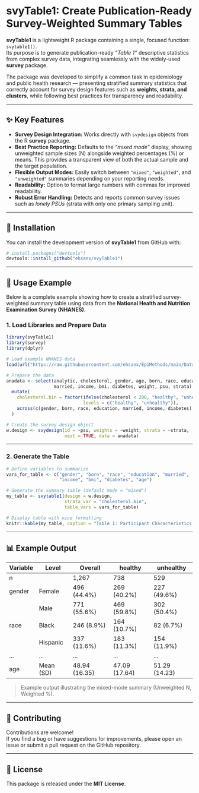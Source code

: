 # svyTable1: Create Publication-Ready Survey-Weighted Summary Tables

<!-- badges: start -->
<!-- badges: end -->

**svyTable1** is a lightweight R package containing a single, focused function: `svytable1()`.  
Its purpose is to generate publication-ready *“Table 1”* descriptive statistics from complex survey data, integrating seamlessly with the widely-used **survey** package.

The package was developed to simplify a common task in epidemiology and public health research — presenting stratified summary statistics that correctly account for survey design features such as **weights, strata, and clusters**, while following best practices for transparency and readability.

---

## ✨ Key Features

- **Survey Design Integration:** Works directly with `svydesign` objects from the R **survey** package.  
- **Best Practice Reporting:** Defaults to the *“mixed mode”* display, showing unweighted sample sizes (N) alongside weighted percentages (%) or means. This provides a transparent view of both the actual sample and the target population.  
- **Flexible Output Modes:** Easily switch between `"mixed"`, `"weighted"`, and `"unweighted"` summaries depending on your reporting needs.  
- **Readability:** Option to format large numbers with commas for improved readability.  
- **Robust Error Handling:** Detects and reports common survey issues such as *lonely PSUs* (strata with only one primary sampling unit).

---

## 🧩 Installation

You can install the development version of **svyTable1** from GitHub with:

```r
# install.packages("devtools")
devtools::install_github("ehsanx/svyTable1")
```

---

## 🧠 Usage Example

Below is a complete example showing how to create a stratified survey-weighted summary table using data from the **National Health and Nutrition Examination Survey (NHANES)**.

### 1. Load Libraries and Prepare Data

```r
library(svyTable1)
library(survey)
library(dplyr)

# Load example NHANES data
load(url("https://raw.githubusercontent.com/ehsanx/EpiMethods/main/Data/surveydata/cholesterolNHANES15part1.RData"))

# Prepare the data
anadata <- select(analytic, cholesterol, gender, age, born, race, education, 
                  married, income, bmi, diabetes, weight, psu, strata) %>%
  mutate(
    cholesterol.bin = factor(ifelse(cholesterol < 200, "healthy", "unhealthy"),
                             levels = c("healthy", "unhealthy")),
    across(c(gender, born, race, education, married, income, diabetes), as.factor)
  )

# Create the survey design object
w.design <- svydesign(id = ~psu, weights = ~weight, strata = ~strata,
                      nest = TRUE, data = anadata)
```

---

### 2. Generate the Table

```r
# Define variables to summarize
vars_for_table <- c("gender", "born", "race", "education", "married", 
                    "income", "bmi", "diabetes", "age")

# Generate the summary table (default mode = "mixed")
my_table <- svytable1(design = w.design, 
                      strata_var = "cholesterol.bin", 
                      table_vars = vars_for_table)

# Display table with nice formatting
knitr::kable(my_table, caption = "Table 1: Participant Characteristics by Cholesterol Status")
```

---

## 📊 Example Output

| Variable | Level | Overall | healthy | unhealthy |
|-----------|--------|----------|----------|------------|
| n |  | 1,267 | 738 | 529 |
| gender | Female | 496 (44.4%) | 269 (40.2%) | 227 (49.6%) |
|  | Male | 771 (55.6%) | 469 (59.8%) | 302 (50.4%) |
| race | Black | 246 (8.9%) | 164 (10.7%) | 82 (6.7%) |
|  | Hispanic | 337 (11.6%) | 183 (11.3%) | 154 (11.9%) |
| ... | ... | ... | ... | ... |
| age | Mean (SD) | 48.94 (16.35) | 47.09 (17.64) | 51.29 (14.23) |

> Example output illustrating the mixed-mode summary (Unweighted N, Weighted %).

---

## 🤝 Contributing

Contributions are welcome!  
If you find a bug or have suggestions for improvements, please open an issue or submit a pull request on the GitHub repository.

---

## 📜 License

This package is released under the **MIT License**.
